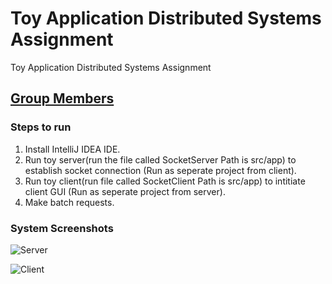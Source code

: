 # Toy Application Distributed Systems Assignment
 Toy Application Distributed Systems Assignment
 
## <ins>Group Members</ins>


 
### Steps to run
1. Install IntelliJ IDEA IDE.
2. Run toy server(run the file called SocketServer Path is src/app) to establish socket connection (Run as seperate project from client).
3. Run toy client(run file called SocketClient Path is src/app) to intitiate client GUI (Run as seperate project from server).
4. Make batch requests.

### System Screenshots

![Server](https://user-images.githubusercontent.com/38886126/89120221-3f0dd500-d4bd-11ea-8e2e-87c823e8be1d.png)

![Client](https://user-images.githubusercontent.com/38886126/89120329-1a662d00-d4be-11ea-858f-d55f78dce07f.png)




